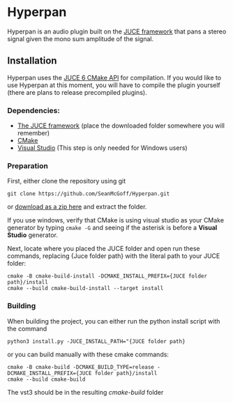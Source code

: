# Hyperpan

Hyperpan is an audio plugin built on the [JUCE framework](https://github.com/juce-framework/JUCE) that pans a stereo signal given the mono sum amplitude of the signal.

## Installation

Hyperpan uses the [JUCE 6 CMake API](https://github.com/juce-framework/JUCE/blob/master/docs/CMake%20API.md) for compilation. If you would like to use Hyperpan at this moment, you will have to compile the plugin yourself (there are plans to release precompiled plugins).

### Dependencies:
* [The JUCE framework](https://juce.com/get-juce/download) (place the downloaded folder somewhere you will remember)
* [CMake](https://cmake.org/download/)
* [Visual Studio](https://visualstudio.microsoft.com/vs/features/cplusplus/) (This step is only needed for Windows users)

### Preparation
First, either clone the repository using git 

```git clone https://github.com/SeanMcGoff/Hyperpan.git```

or [download as a zip here](https://github.com/SeanMcGoff/Hyperpan/archive/refs/heads/main.zip) and extract the folder.

If you use windows, verify that CMake is using visual studio as your CMake generator by typing ```cmake -G``` and seeing if the asterisk is before a **Visual Studio** generator.

Next, locate where you placed the JUCE folder and open run these commands, replacing {Juce folder path} with the literal path to your JUCE folder:
```
cmake -B cmake-build-install -DCMAKE_INSTALL_PREFIX={JUCE folder path}/install
cmake --build cmake-build-install --target install
```

### Building
When building the project, you can either run the python install script with the command
```
python3 install.py -JUCE_INSTALL_PATH="{JUCE folder path}
```
or you can build manually with these cmake commands:
```
cmake -B cmake-build -DCMAKE_BUILD_TYPE=release -DCMAKE_INSTALL_PREFIX={JUCE folder path}/install
cmake --build cmake-build
```

The vst3 should be in the resulting *cmake-build* folder


